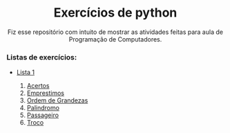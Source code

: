 # <center>Exercícios de python</center>

<center>Fiz esse repositório com intuito de mostrar as atividades feitas para aula de Programação de Computadores.</center>

### Listas de exercícios:

<ul>
    <li><a href="./lista-1">Lista 1</a></li>
    <ol type="1">
        <li><a href="./lista-1/acertos.py">Acertos</a></li>
        <li><a href="./lista-1/emprestimos.py">Emprestimos</a></li>
        <li><a href="./lista-1/ordem_grandeza.py">Ordem de Grandezas</a></li>
        <li><a href="./lista-1/palindromo.py">Palindromo</a></li>
        <li><a href="./lista-1/passageiro.py">Passageiro</a></li>
        <li><a href="./lista-1/troco.py">Troco</a></li>
    </ol>
</ul>
